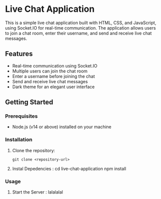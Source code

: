 # Live Chat Application

This is a simple live chat application built with HTML, CSS, and JavaScript, using Socket.IO for real-time communication. The application allows users to join a chat room, enter their username, and send and receive live chat messages.

## Features

- Real-time communication using Socket.IO
- Multiple users can join the chat room
- Enter a username before joining the chat
- Send and receive live chat messages
- Dark theme for an elegant user interface

## Getting Started

### Prerequisites

- Node.js (v14 or above) installed on your machine

### Installation

1. Clone the repository:

   ```shell
   git clone <repository-url>

2. Instal Depedencies : 
cd live-chat-application
npm install


### Usage 

1. Start the Server : 
 lalalalal

